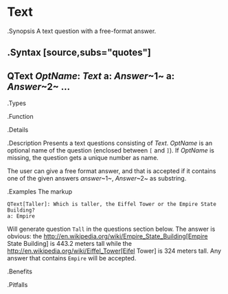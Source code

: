 # Text

.Synopsis
A text question with a free-format answer.

.Syntax
[source,subs="quotes"]
----
QText _OptName_: _Text_
a: _Answer_~1~
a: _Answer_~2~
...
----

.Types

.Function

.Details

.Description
Presents a text questions consisting of _Text_.
_OptName_ is an optional name of the question (enclosed between `[` and `]`).
If _OptName_ is missing, the question gets a unique number as name.

The user can give a free format answer, and that is accepted if it contains one of the given answers _answer_~1~, _Answer_~2~ as substring.

.Examples
The markup
```rascal
QText[Taller]: Which is taller, the Eiffel Tower or the Empire State Building?
a: Empire
```
Will generate question `Tall` in the questions section below.
The answer is obvious: the http://en.wikipedia.org/wiki/Empire_State_Building[Empire State Building] is 443.2 meters tall while the http://en.wikipedia.org/wiki/Eiffel_Tower[Eifel Tower] is 324 meters tall.
Any answer that contains `Empire` will be accepted.

.Benefits

.Pitfalls

